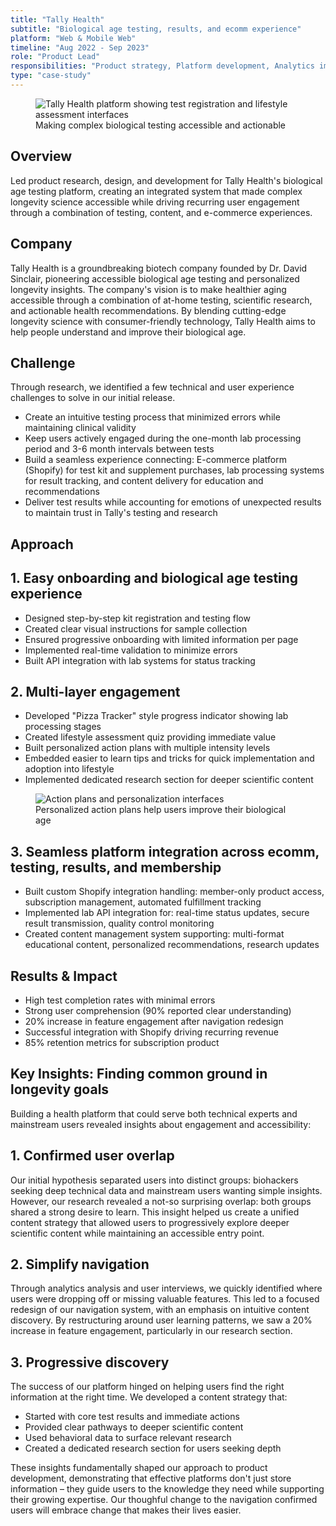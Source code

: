 ```yaml
---
title: "Tally Health"
subtitle: "Biological age testing, results, and ecomm experience"
platform: "Web & Mobile Web"
timeline: "Aug 2022 - Sep 2023"
role: "Product Lead"
responsibilities: "Product strategy, Platform development, Analytics implementation, UX research, Technical integration"
type: "case-study"
---
```


<figure>
  <img src="/assets/case-studies/Tally1.png" alt="Tally Health platform showing test registration and lifestyle assessment interfaces" />
  <figcaption>Making complex biological testing accessible and actionable</figcaption>
</figure>

## Overview

Led product research, design, and development for Tally Health's biological age testing platform, creating an integrated system that made complex longevity science accessible while driving recurring user engagement through a combination of testing, content, and e-commerce experiences.

## Company

Tally Health is a groundbreaking biotech company founded by Dr. David Sinclair, pioneering accessible biological age testing and personalized longevity insights. The company's vision is to make healthier aging accessible through a combination of at-home testing, scientific research, and actionable health recommendations. By blending cutting-edge longevity science with consumer-friendly technology, Tally Health aims to help people understand and improve their biological age.

## Challenge

Through research, we identified a few technical and user experience challenges to solve in our initial release.

   - Create an intuitive testing process that minimized errors while maintaining clinical validity
   - Keep users actively engaged during the one-month lab processing period and 3-6 month intervals between tests
   - Build a seamless experience connecting: E-commerce platform (Shopify) for test kit and supplement purchases, lab processing systems for result tracking, and content delivery for education and recommendations
   - Deliver test results while accounting for emotions of unexpected results to maintain trust in Tally's testing and research

## Approach

## 1. Easy onboarding and biological age testing experience
- Designed step-by-step kit registration and testing flow
- Created clear visual instructions for sample collection
- Ensured progressive onboarding with limited information per page
- Implemented real-time validation to minimize errors
- Built API integration with lab systems for status tracking

## 2. Multi-layer engagement
- Developed "Pizza Tracker" style progress indicator showing lab processing stages
- Created lifestyle assessment quiz providing immediate value
- Built personalized action plans with multiple intensity levels
- Embedded easier to learn tips and tricks for quick implementation and adoption into lifestyle
- Implemented dedicated research section for deeper scientific content

<figure>
  <img src="/assets/case-studies/Tally2.png" alt="Action plans and personalization interfaces" />
  <figcaption>Personalized action plans help users improve their biological age</figcaption>
</figure>

## 3. Seamless platform integration across ecomm, testing, results, and membership
- Built custom Shopify integration handling: member-only product access, subscription management, automated fulfillment tracking
- Implemented lab API integration for: real-time status updates, secure result transmission, quality control monitoring
- Created content management system supporting: multi-format educational content, personalized recommendations, research updates

## Results & Impact
- High test completion rates with minimal errors
- Strong user comprehension (90% reported clear understanding)
- 20% increase in feature engagement after navigation redesign
- Successful integration with Shopify driving recurring revenue
- 85% retention metrics for subscription product

## Key Insights: Finding common ground in longevity goals

Building a health platform that could serve both technical experts and mainstream users revealed insights about engagement and accessibility:

## 1. Confirmed user overlap
Our initial hypothesis separated users into distinct groups: biohackers seeking deep technical data and mainstream users wanting simple insights. However, our research revealed a not-so surprising overlap: both groups shared a strong desire to learn. This insight helped us create a unified content strategy that allowed users to progressively explore deeper scientific content while maintaining an accessible entry point.

## 2. Simplify navigation
Through analytics analysis and user interviews, we quickly identified where users were dropping off or missing valuable features. This led to a focused redesign of our navigation system, with an emphasis on intuitive content discovery. By restructuring around user learning patterns, we saw a 20% increase in feature engagement, particularly in our research section.

## 3. Progressive discovery
The success of our platform hinged on helping users find the right information at the right time. We developed a content strategy that:
- Started with core test results and immediate actions
- Provided clear pathways to deeper scientific content
- Used behavioral data to surface relevant research
- Created a dedicated research section for users seeking depth

These insights fundamentally shaped our approach to product development, demonstrating that effective platforms don't just store information – they guide users to the knowledge they need while supporting their growing expertise. Our thoughful change to the navigation confirmed users will embrace change that makes their lives easier.